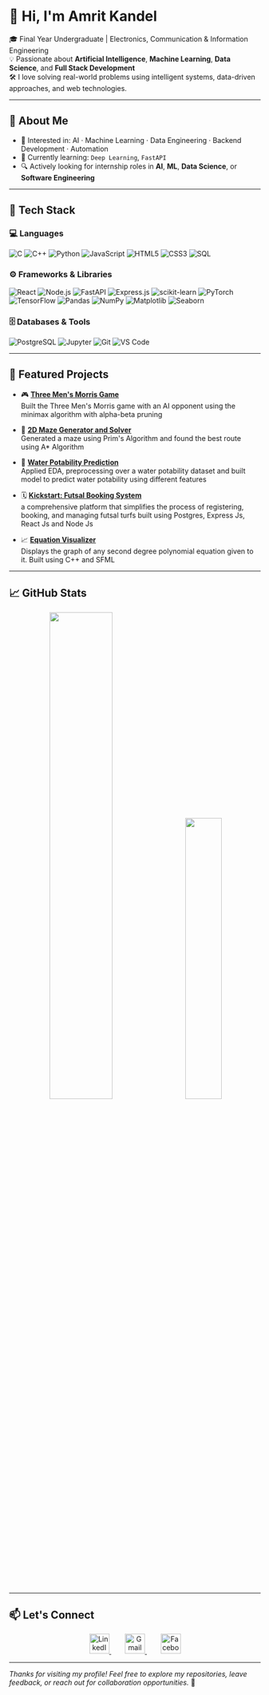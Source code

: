 # 👋 Hi, I'm Amrit Kandel

🎓 Final Year Undergraduate | Electronics, Communication & Information Engineering  
💡 Passionate about **Artificial Intelligence**, **Machine Learning**, **Data Science**, and **Full Stack Development**  
🛠️ I love solving real-world problems using intelligent systems, data-driven approaches, and web technologies.

---

## 🚀 About Me

- 🎯 Interested in: AI · Machine Learning · Data Engineering · Backend Development · Automation
- 🧠 Currently learning: `Deep Learning`, `FastAPI`
- 🔍 Actively looking for internship roles in **AI**, **ML**, **Data Science**, or **Software Engineering**

---

## 🧰 Tech Stack

### 💻 Languages
![C](https://img.shields.io/badge/C-00599C?style=for-the-badge&logo=c&logoColor=white)
![C++](https://img.shields.io/badge/C++-00599C?style=for-the-badge&logo=c%2B%2B&logoColor=white)
![Python](https://img.shields.io/badge/Python-3776AB?style=for-the-badge&logo=python&logoColor=white)
![JavaScript](https://img.shields.io/badge/JavaScript-F7DF1E?style=for-the-badge&logo=javascript&logoColor=black)
![HTML5](https://img.shields.io/badge/HTML5-E34F26?style=for-the-badge&logo=html5&logoColor=white)
![CSS3](https://img.shields.io/badge/CSS3-1572B6?style=for-the-badge&logo=css3&logoColor=white)
![SQL](https://img.shields.io/badge/SQL-4479A1?style=for-the-badge&logo=postgresql&logoColor=white)

### ⚙️ Frameworks & Libraries
![React](https://img.shields.io/badge/React-20232A?style=for-the-badge&logo=react&logoColor=61DAFB)
![Node.js](https://img.shields.io/badge/Node.js-339933?style=for-the-badge&logo=nodedotjs&logoColor=white)
![FastAPI](https://img.shields.io/badge/FastAPI-009688?style=for-the-badge&logo=FastAPI&logoColor=white)
![Express.js](https://img.shields.io/badge/Express.js-404D59?style=for-the-badge)
![scikit-learn](https://img.shields.io/badge/scikit--learn-F7931E?style=for-the-badge&logo=scikit-learn&logoColor=white)
![PyTorch](https://img.shields.io/badge/pytorch-EE4C2C?style=for-the-badge&logo=pytorch&logoColor=white)
![TensorFlow](https://img.shields.io/badge/TensorFlow-FF6F00?style=for-the-badge&logo=tensorflow&logoColor=white)
![Pandas](https://img.shields.io/badge/Pandas-150458?style=for-the-badge&logo=pandas&logoColor=white)
![NumPy](https://img.shields.io/badge/NumPy-013243?style=for-the-badge&logo=numpy&logoColor=white)
![Matplotlib](https://img.shields.io/badge/-Matplotlib-88C46C?style=for-the-badge&logo=python&logoColor=white)
![Seaborn](https://img.shields.io/badge/-Seaborn-1685FC?style=for-the-badge&logo=python&logoColor=white)


### 🗄️ Databases & Tools
![PostgreSQL](https://img.shields.io/badge/PostgreSQL-336791?style=for-the-badge&logo=postgresql&logoColor=white)
![Jupyter](https://img.shields.io/badge/Jupyter-F37626?style=for-the-badge&logo=jupyter&logoColor=white)
![Git](https://img.shields.io/badge/Git-F05032?style=for-the-badge&logo=git&logoColor=white)
![VS Code](https://img.shields.io/badge/VS%20Code-007ACC?style=for-the-badge&logo=visual-studio-code&logoColor=white)

---

## 💼 Featured Projects
- 🎮 **[Three Men's Morris Game](https://github.com/Amritkandel49/three-mans-morris-game)** <br>
Built the Three Men's Morris game with an AI opponent using the minimax algorithm with alpha-beta pruning

- 🧱 **[2D Maze Generator and Solver](https://github.com/Amritkandel49/AI_labwork/blob/main/lab7/prims_algorithm_and_aStar.ipynb)** <br>
Generated a maze using Prim's Algorithm and found the best route using A* Algorithm

- 🚰 **[Water Potability Prediction](https://github.com/Amritkandel49/water-potability-prediction)** <br>
Applied EDA, preprocessing over a water potability dataset and built model to predict water potability using different features 

- 🗓️ **[Kickstart: Futsal Booking System](https://github.com/Amritkandel49/futsal-booking-system)** <br>
a comprehensive platform that simplifies the process of registering, booking, and managing futsal turfs built using Postgres, Express Js, React Js and Node Js

- 📈 **[Equation Visualizer](https://github.com/Amritkandel49/Equation-Visualizer)** <br>
Displays the graph of any second degree polynomial equation given to it. Built using C++ and SFML

---

## 📈 GitHub Stats

<p align="center">
  <span>
    <img width="50%" src="https://github-readme-stats.vercel.app/api?username=Amritkandel49&show_icons=true&theme=tokyonight" />
  </span>
  &nbsp;&nbsp;&nbsp;&nbsp;
  <span>
    <img width="38%" src="https://github-readme-stats.vercel.app/api/top-langs/?username=Amritkandel49&layout=compact&theme=tokyonight" />
  </span>
</p>

---

## 📫 Let's Connect
<p align="center">
  <a href="https://www.linkedin.com/in/amrit-kandel-b486ba1b8/" target="_blank">
    <img src="https://cdn.jsdelivr.net/gh/devicons/devicon/icons/linkedin/linkedin-original.svg" alt="LinkedIn" width="40" height="40"/>
  </a>
  &nbsp;&nbsp;&nbsp;&nbsp;&nbsp;&nbsp;
  <a href="mailto:amritkandel062@gmail.com" target="_blank">
    <img src="https://upload.wikimedia.org/wikipedia/commons/4/4e/Gmail_Icon.png" alt="Gmail" width="40" height="40"/>
  </a>
  &nbsp;&nbsp;&nbsp;&nbsp;&nbsp;&nbsp;
  <a href="https://www.facebook.com/amrit.kandel.162331" target="_blank">
    <img src="https://upload.wikimedia.org/wikipedia/commons/5/51/Facebook_f_logo_%282019%29.svg" alt="Facebook" width="40" height="40"/>
  </a>
</p>
<!-- - 🌐 Portfolio: [yourwebsite.com](https://yourwebsite.com) _(optional)_ -->

---

_Thanks for visiting my profile! Feel free to explore my repositories, leave feedback, or reach out for collaboration opportunities._ 🚀
